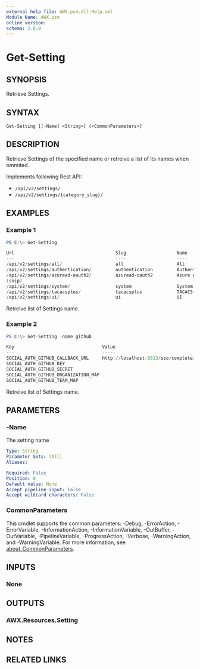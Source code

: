 ```yaml
---
external help file: AWX.psm.dll-Help.xml
Module Name: AWX.psm
online version:
schema: 2.0.0
---
```


# Get-Setting

## SYNOPSIS
Retrieve Settings.

## SYNTAX

```
Get-Setting [[-Name] <String>] [<CommonParameters>]
```

## DESCRIPTION
Retrieve Settings of the specified name or retreive a list of its names when ommited.

Implements following Rest API:  
- `/api/v2/settings/`  
- `/api/v2/settings/{category_slug}/`

## EXAMPLES

### Example 1
```powershell
PS C:\> Get-Setting

Url                                      Slug                   Name
---                                      ----                   ----
/api/v2/settings/all/                    all                    All
/api/v2/settings/authentication/         authentication         Authentication
/api/v2/settings/azuread-oauth2/         azuread-oauth2         Azure AD OAuth2
(snip)
/api/v2/settings/system/                 system                 System
/api/v2/settings/tacacsplus/             tacacsplus             TACACS+
/api/v2/settings/ui/                     ui                     UI
```

Retreive list of Settings name.

### Example 2
```powershell
PS C:\> Get-Setting -name github

Key                                 Value
---                                 -----
SOCIAL_AUTH_GITHUB_CALLBACK_URL     http://localhost:8013/sso/complete/github/
SOCIAL_AUTH_GITHUB_KEY
SOCIAL_AUTH_GITHUB_SECRET
SOCIAL_AUTH_GITHUB_ORGANIZATION_MAP
SOCIAL_AUTH_GITHUB_TEAM_MAP
```

Retreive list of Settings name.

## PARAMETERS

### -Name
The setting name

```yaml
Type: String
Parameter Sets: (All)
Aliases:

Required: False
Position: 0
Default value: None
Accept pipeline input: False
Accept wildcard characters: False
```

### CommonParameters
This cmdlet supports the common parameters: -Debug, -ErrorAction, -ErrorVariable, -InformationAction, -InformationVariable, -OutBuffer, -OutVariable, -PipelineVariable, -ProgressAction, -Verbose, -WarningAction, and -WarningVariable. For more information, see [about_CommonParameters](http://go.microsoft.com/fwlink/?LinkID=113216).

## INPUTS

### None
## OUTPUTS

### AWX.Resources.Setting
## NOTES

## RELATED LINKS
